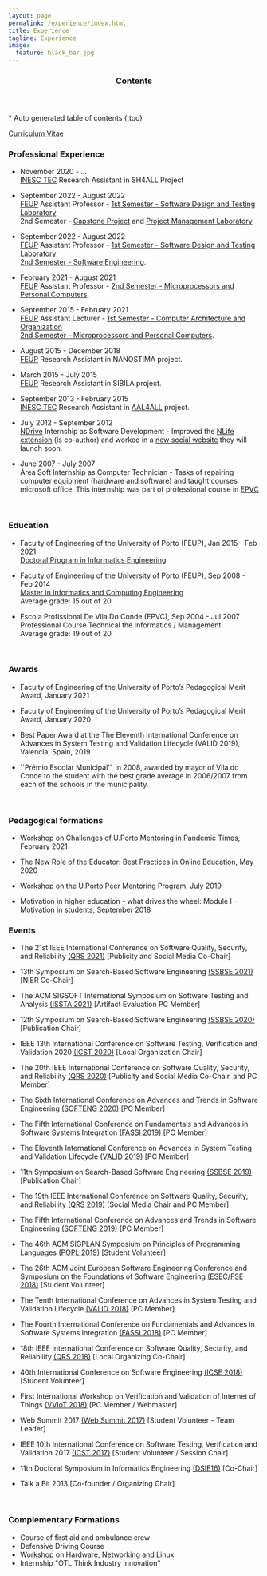 ```yaml
---
layout: page
permalink: /experience/index.html
title: Experience
tagline: Experience
image:
  feature: black_bar.jpg
---
```


<section id="table-of-contents" class="toc">
  <header>
    <h3>Contents</h3>
  </header>
<div id="drawer" markdown="1">
*  Auto generated table of contents
{:toc}
</div> 
</section><!-- /#table-of-contents -->


<a href="cv.pdf"><i class="icon-pdf"></i> Curriculum Vitae</a>



### Professional Experience


* November 2020 - ... <br/>
[INESC TEC](http://www.inescporto.pt/) Research Assistant in SH4ALL Project


* September 2022 - August 2022  <br/>
[FEUP](http://www.fe.up.pt/) Assistant Professor - [1st Semester - Software Design and Testing Laboratory](https://sigarra.up.pt/feup/pt/ucurr_geral.ficha_uc_view?pv_ocorrencia_id=501676) <br/> 2nd Semester - [Capstone Project](https://sigarra.up.pt/feup/en/UCURR_GERAL.FICHA_UC_VIEW?pv_ocorrencia_id=501692) and [Project Management Laboratory](https://sigarra.up.pt/feup/en/UCURR_GERAL.FICHA_UC_VIEW?pv_ocorrencia_id=501936)


* September 2022 - August 2022  <br/>
[FEUP](http://www.fe.up.pt/) Assistant Professor - [1st Semester - Software Design and Testing Laboratory](https://sigarra.up.pt/feup/en/UCURR_GERAL.FICHA_UC_VIEW?pv_ocorrencia_id=484407) <br/> [2nd Semester - Software Engineering](https://sigarra.up.pt/feup/en/UCURR_GERAL.FICHA_UC_VIEW?pv_ocorrencia_id=484425). 


* February 2021 - August 2021  <br/>
[FEUP](http://www.fe.up.pt/) Assistant Professor - [2nd Semester - Microprocessors and Personal Computers](https://sigarra.up.pt/feup/en/UCURR_GERAL.FICHA_UC_VIEW?pv_ocorrencia_id=459469). 

* September 2015 - February 2021 <br/>
[FEUP](http://www.fe.up.pt/) Assistant Lecturer - [1st Semester - Computer Architecture and Organization](https://sigarra.up.pt/feup/en/UCURR_GERAL.FICHA_UC_VIEW?pv_ocorrencia_id=368691) <br/> [2nd Semester - Microprocessors and Personal Computers](https://sigarra.up.pt/feup/en/UCURR_GERAL.FICHA_UC_VIEW?pv_ocorrencia_id=459469). 

* August 2015 - December 2018 <br/>
[FEUP](http://www.fe.up.pt/) Research Assistant in NANOSTIMA project. 

* March 2015 - July 2015 <br/>
[FEUP](http://www.fe.up.pt/) Research Assistant in SIBILA project. 

* September 2013 - February 2015 <br/>
[INESC TEC](http://www.inescporto.pt/) Research Assistant in  [AAL4ALL](http://www.aal4all.org) project. 

* July 2012 - September 2012 <br/>
[NDrive](http://www.ndrive.com) Internship as Software Development - Improved the [NLife extension](https://chrome.google.com/webstore/detail/nlife/iokmohhpmkdchcmibndkndcpbdlkocon) (is co-author) and worked in a [new social website](http://nlife.ndrive.com) they will launch soon.

* June 2007 - July 2007 <br/>
Área Soft Internship as Computer Technician -  Tasks of repairing computer equipment (hardware and software) and taught courses microsoft office. This internship was part of professional course in [EPVC](http://www.epviladoconde.com)


<br/>

### Education

* Faculty of Engineering of the University of Porto (FEUP), Jan 2015 - Feb 2021 <br/>
[Doctoral Program in Informatics Engineering](https://sigarra.up.pt/feup/en/CUR_GERAL.CUR_VIEW?pv_curso_id=679&pv_ano_lectivo=2015&pv_origem=CUR) 

* Faculty of Engineering of the University of Porto (FEUP), Sep 2008 - Feb 2014 <br/>
[Master in Informatics and Computing Engineering](http://sigarra.up.pt/feup/en/cur_geral.cur_view?pv_ano_lectivo=2013&pv_origem=CUR&pv_tipo_cur_sigla=MI&pv_curso_id=742) <br/>
Average grade: 15 out of 20

* Escola Profissional De Vila Do Conde (EPVC), Sep 2004 - Jul 2007 <br/>
Professional Course Technical the Informatics / Management<br/>
Average grade: 19 out of 20


<br/>


### Awards

* Faculty of Engineering of the University of Porto’s Pedagogical Merit Award, January 2021

* Faculty of Engineering of the University of Porto’s Pedagogical Merit Award, January 2020

* Best Paper Award at the The Eleventh International Conference on Advances in System Testing and Validation Lifecycle (VALID 2019), Valencia, Spain, 2019

* ``Prémio Escolar Municipal'', in 2008, awarded by mayor of Vila do Conde to the student with the best grade average in 2006/2007 from each of the schools in the municipality.



<br/>


### Pedagogical formations

* Workshop on Challenges of U.Porto Mentoring in Pandemic Times, February 2021

* The New Role of the Educator: Best Practices in Online Education, May 2020

* Workshop on the U.Porto Peer Mentoring Program, July 2019

* Motivation in higher education - what drives the wheel: Module I - Motivation in students, September 2018


### Events

* The 21st IEEE International Conference on Software Quality, Security, and Reliability [(QRS 2021)](https://qrs21.techconf.org/) [Publicity and Social Media Co-Chair]

* 13th Symposium on Search-Based Software Engineering [(SSBSE 2021)](https://conf.researchr.org/home/ssbse-2021) [NIER Co-Chair]

* The ACM SIGSOFT International Symposium on Software Testing and Analysis [(ISSTA 2021)](https://conf.researchr.org/home/issta-2021) [Artifact Evaluation PC Member]

* 12th Symposium on Search-Based Software Engineering [(SSBSE 2020)](http://ssbse2020.di.uniba.it/) [Publication Chair]

* IEEE 13th International Conference on Software Testing, Verification and Validation 2020 [(ICST 2020)](https://www.icst2020.info/home/icst-2020) [Local Organization Chair]

* The 20th IEEE International Conference on Software Quality, Security, and Reliability [(QRS 2020)](https://qrs120.techconf.org/) [Publicity and Social Media Co-Chair, and PC Member]

* The Sixth International Conference on Advances and Trends in Software Engineering [(SOFTENG 2020)](https://www.iaria.org/conferences2020/SOFTENG20.html) [PC Member]

* The Fifth International Conference on Fundamentals and Advances in Software Systems Integration [(FASSI 2019)](http://www.iaria.org/conferences2019/FASSI19.html) [PC Member]

* The Eleventh International Conference on Advances in System Testing and Validation Lifecycle [(VALID 2019)](http://www.iaria.org/conferences2019/VALID19.html) [PC Member]

* 11th Symposium on Search-Based Software Engineering [(SSBSE 2019)](http://ssbse19.mines-albi.fr/) [Publication Chair]

* The 19th IEEE International Conference on Software Quality, Security, and Reliability [(QRS 2019)](https://qrs19.techconf.org/) [Social Media Chair and PC Member]

* The Fifth International Conference on Advances and Trends in Software Engineering [(SOFTENG 2019)](https://www.iaria.org/conferences2019/ComSOFTENG19.html) [PC Member]

* The 46th ACM SIGPLAN Symposium on Principles of Programming Languages [(POPL 2019)](https://popl19.sigplan.org/) [Student Volunteer]

* The 26th ACM Joint European Software Engineering Conference and Symposium on the Foundations of Software Engineering [(ESEC/FSE 2018)](https://2018.fseconference.org/home) [Student Volunteer]

* The Tenth International Conference on Advances in System Testing and Validation Lifecycle [(VALID 2018)](http://www.iaria.org/conferences2018/RegistrationVALID18.html) [PC Member]

* The Fourth International Conference on Fundamentals and Advances in Software Systems Integration [(FASSI 2018)](https://www.iaria.org/conferences2018/ComFASSI18.html) [PC Member]

* 18th IEEE International Conference on Software Quality, Security, and Reliability [(QRS 2018)](http://paris.utdallas.edu/qrs18/index.html) [Local Organizing Co-Chair]

* 40th International Conference on Software Engineering [(ICSE 2018)](https://www.icse2018.org/) [Student Volunteer]

* First International Workshop on Verification and Validation of Internet of Things [(VVIoT 2018)](https://web.fe.up.pt/~vviot2018/) [PC Member / Webmaster]

* Web Summit 2017 [(Web Summit 2017)](https://websummit.com/) [Student Volunteer - Team Leader]

* IEEE 10th International Conference on Software Testing, Verification and Validation 2017 [(ICST 2017)](http://www.aster.or.jp/conference/icst2017/) [Student Volunteer / Session Chair]

* 11th Doctoral Symposium in Informatics Engineering [(DSIE16)](https://web.fe.up.pt/~prodei/dsie16/) [Co-Chair]

* Talk a Bit 2013 [Co-founder / Organizing Chair]


<br/>


### Complementary Formations

* Course of first aid and ambulance crew
* Defensive Driving Course
* Workshop on Hardware, Networking and Linux
* Internship "OTL Think Industry Innovation"



